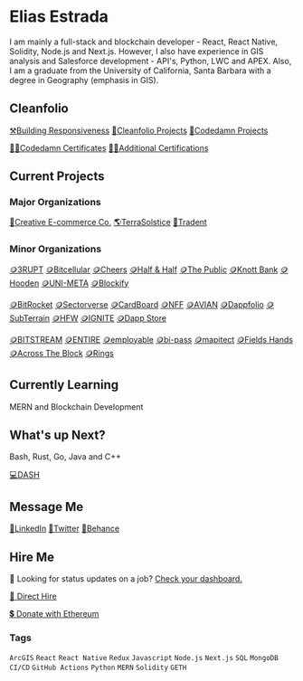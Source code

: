 # Elias Estrada
I am mainly a full-stack and blockchain developer - React, React Native, Solidity, Node.js and Next.js. However, I also have experience in GIS analysis and Salesforce development - API's, Python, LWC and APEX. Also, I am a graduate from the University of California, Santa Barbara with a degree in Geography (emphasis in GIS).

## Cleanfolio
[⚒️Building Responsiveness](https://elicharlese-cleanfolio.vercel.app/)
[📂Cleanfolio Projects](https://github.com/users/elicharlese/projects/10)
[📂Codedamn Projects](https://github.com/users/elicharlese/projects/11)

[👨‍💻Codedamn Certificates](https://codedamn.com/user/eliasestradac)
[👨‍💻Additional Certifications](https://www.credly.com/users/elias-estrada/badges)

## Current Projects
### Major Organizations
[🛒Creative E-commerce Co.](https://github.com/Creative-Ecommerce-Co)
[🌎TerraSolstice](https://github.com/TerraSolstice)
[🔐Tradent](https://github.com/Tradent)

### Minor Organizations
[🪙3RUPT](https://github.com/3rupt)
[🪙Bitcellular](https://github.com/Bitcellular)
[🪙Cheers](https://github.com/Cheers-Browser)
[🪙Half & Half](https://github.com/Half-Half-1)
[🪙The Public](https://github.com/The-Public-3-0)
[🪙Knott Bank](https://github.com/Knott-Bank)
[🪙Hooden](https://github.com/Hooden-1)
[🪙UNI-META](https://github.com/UNI-META)
[🪙Blockify](https://github.com/Blockify-1)

[🪙BitRocket](https://github.com/BitRockets)
[🪙Sectorverse](https://github.com/Sectorverse)
[🪙CardBoard](https://github.com/CardBoard-1)
[🪙NFF](https://github.com/NFF-1)
[🪙AVIAN](https://github.com/AVIAN-1)
[🪙Dappfolio](https://github.com/Dappfolio)
[🪙SubTerrain](https://github.com/SubTerrain)
[🪙HFW](https://github.com/HFW-1)
[🪙IGNITE](https://github.com/IGNITE-1)
[🪙Dapp Store](https://github.com/Dapp-Store-1)

[🪙BITSTREAM](https://github.com/BITSTREAM-1)
[🪙ENTIRE](https://github.com/ENTIRE-1)
[🪙employable](https://github.com/employable-1)
[🪙bi-pass](https://github.com/bi-pass)
[🪙mapitect](https://github.com/mapitect)
[🪙Fields Hands](https://github.com/Field-Hands)
[🪙Across The Block](https://github.com/Across-The-Block)
[🪙Rings](https://github.com/Rings-1)

## Currently Learning
MERN and Blockchain Development

<!-- ## Currently Interning
Salesforce at Collaqor -->

## What's up Next?
Bash, Rust, Go, Java and C++

[💻DASH](https://github.com/elicharlese/DASH)

## Message Me 
[🔗LinkedIn](linkedin.com/in/eliasestrada/)
[🔗Twitter](https://twitter.com/chaincec)
[🔗Behance](https://www.behance.net/eliasestrada3)

## Hire Me 
🧐 Looking for status updates on a job? [Check your dashboard.](https://elicharlese-cleanfolio.vercel.app/dashboard)

[👋 Direct Hire](https://www.upwork.com/workwith/coachcec)

[💲 Donate with Ethereum](https://en.cryptobadges.io/donate/0xA0E2284C43DbfcFdd0eE468c1b7a331b9B9F9001)

### Tags
`ArcGIS` `React` `React Native` `Redux` `Javascript` `Node.js` `Next.js` `SQL` `MongoDB` `CI/CD` `GitHub Actions` `Python` `MERN`
`Solidity` `GETH`

